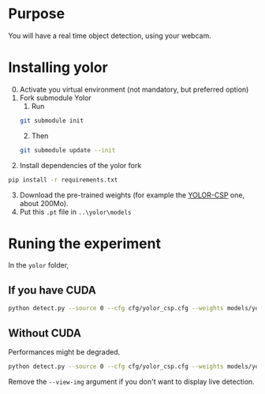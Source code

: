 # Purpose

You will have a real time object detection, using your webcam.

# Installing yolor

0. Activate you virtual environment (not mandatory, but preferred option)
1. Fork submodule Yolor
   1. Run
   ```bash
   git submodule init
   ```
   2. Then
   ```bash
   git submodule update --init
   ```
2. Install dependencies of the yolor fork

```bash
pip install -r requirements.txt
```

3. Download the pre-trained weights (for example the [YOLOR-CSP](https://github.com/MathisFederico/yolor/tree/main#yolor) one, about 200Mo).
4. Put this `.pt` file in `..\yolor\models`

# Runing the experiment

In the `yolor` folder,

## If you have CUDA

```bash
python detect.py --source 0 --cfg cfg/yolor_csp.cfg --weights models/yolor_csp.pt --conf 0.25 --img-size 640 --device 0 --view-img
```

## Without CUDA

Performances might be degraded.

```bash
python detect.py --source 0 --cfg cfg/yolor_csp.cfg --weights models/yolor_csp.pt --conf 0.25 --img-size 640 --device cpu --view-img
```

Remove the `--view-img` argument if you don't want to display live detection.
